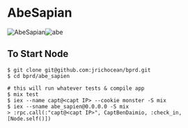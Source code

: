 # AbeSapian
![AbeSapian](https://cldup.com/QXXerR5Km5.png)![abe](https://cldup.com/9kllkT2K8X.jpeg)

## To Start Node

```shell
$ git clone git@github.com:jrichocean/bprd.git
$ cd bprd/abe_sapien

# this will run whatever tests & compile app
$ mix test
$ iex --name capt@<capt IP> --cookie monster -S mix
$ iex --sname abe_sapien@0.0.0.0 -S mix
> :rpc.call(:"capt@<capt IP>", CaptBenDaimio, :check_in, [Node.self()])
```
